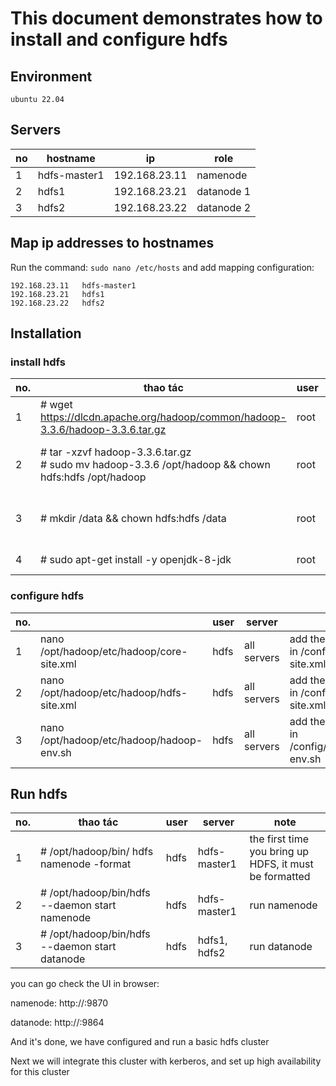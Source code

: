 # This document demonstrates how to install and configure hdfs


## Environment
```
ubuntu 22.04
```

## Servers

| no | hostname     | ip            | role       |
|----|--------------|---------------|------------|
| 1  | hdfs-master1 | 192.168.23.11 | namenode   |
| 2  | hdfs1        | 192.168.23.21 | datanode 1 |
| 3  | hdfs2        | 192.168.23.22 | datanode 2 |

## Map ip addresses to hostnames

Run the command: ``` sudo nano /etc/hosts ``` and add mapping configuration:

```
192.168.23.11   hdfs-master1
192.168.23.21   hdfs1 
192.168.23.22   hdfs2  
```

## Installation

### install hdfs
| no. | thao tác                                                                                               | user | server      | note                      |
|-----|--------------------------------------------------------------------------------------------------------|------|-------------|---------------------------|
| 1   | # wget https://dlcdn.apache.org/hadoop/common/hadoop-3.3.6/hadoop-3.3.6.tar.gz                         | root | all servers |                           |   
| 2   | # tar -xzvf hadoop-3.3.6.tar.gz </br># sudo mv hadoop-3.3.6 /opt/hadoop && chown hdfs:hdfs /opt/hadoop | root | all servers | change owner to user hdfs |   
| 3   | # mkdir /data && chown hdfs:hdfs /data                                                                 | root | all servers | make folder to save data  |   
| 4   | # sudo apt-get install -y openjdk-8-jdk                                                                | root | all servers | install java 8            |   

### configure hdfs
| no. |                                           | user | server      | note                                                |
|-----|-------------------------------------------|------|-------------|-----------------------------------------------------|
| 1   | nano /opt/hadoop/etc/hadoop/core-site.xml | hdfs | all servers | add the configuration in /config/hdfs/core-site.xml |
| 2   | nano /opt/hadoop/etc/hadoop/hdfs-site.xml | hdfs | all servers | add the configuration in /config/hdfs/hdfs-site.xml |
| 3   | nano /opt/hadoop/etc/hadoop/hadoop-env.sh | hdfs | all servers | add the configuration in /config/hdfs/hadoop-env.sh |

## Run hdfs

| no. | thao tác                                       | user | server       | note                                                   |
|-----|------------------------------------------------|------|--------------|--------------------------------------------------------|
| 1   | # /opt/hadoop/bin/ hdfs namenode -format       | hdfs | hdfs-master1 | the first time you bring up HDFS, it must be formatted |
| 2   | # /opt/hadoop/bin/hdfs --daemon start namenode | hdfs | hdfs-master1 | run namenode                                           |
| 3   | # /opt/hadoop/bin/hdfs --daemon start datanode | hdfs | hdfs1, hdfs2 | run datanode                                           |

you can go check the UI in browser:

namenode: http://<ip>:9870

datanode: http://<ip>:9864

And it's done, we have configured and run a basic hdfs cluster

Next we will integrate this cluster with kerberos, and set up high availability for this cluster